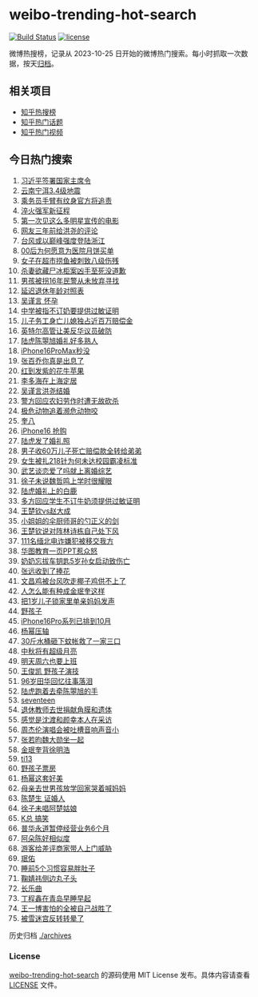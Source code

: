 # weibo-trending-hot-search

[![Build Status](https://github.com/justjavac/weibo-trending-hot-search/workflows/ci/badge.svg?branch=master)](https://github.com/justjavac/weibo-trending-hot-search/actions)
[![license](https://img.shields.io/github/license/justjavac/weibo-trending-hot-search)](https://github.com/justjavac/weibo-trending-hot-search/blob/master/LICENSE)

微博热搜榜，记录从 2023-10-25 日开始的微博热门搜索。每小时抓取一次数据，按天[归档](./archives)。

## 相关项目

- [知乎热搜榜](https://github.com/justjavac/zhihu-trending-top-search)
- [知乎热门话题](https://github.com/justjavac/zhihu-trending-hot-questions)
- [知乎热门视频](https://github.com/justjavac/zhihu-trending-hot-video)

## 今日热门搜索

<!-- BEGIN -->
<!-- 最后更新时间 Sat Sep 14 2024 05:20:49 GMT+0800 (China Standard Time) -->

1. [习近平签署国家主席令](https://s.weibo.com//weibo?q=%23%E4%B9%A0%E8%BF%91%E5%B9%B3%E7%AD%BE%E7%BD%B2%E5%9B%BD%E5%AE%B6%E4%B8%BB%E5%B8%AD%E4%BB%A4%23&Refer=new_time)
1. [云南宁洱3.4级地震](https://s.weibo.com//weibo?q=%23%E4%BA%91%E5%8D%97%E5%AE%81%E6%B4%B13.4%E7%BA%A7%E5%9C%B0%E9%9C%87%23&t=31&band_rank=1&Refer=top)
1. [乘务员手臂有纹身官方将追责](https://s.weibo.com//weibo?q=%23%E4%B9%98%E5%8A%A1%E5%91%98%E6%89%8B%E8%87%82%E6%9C%89%E7%BA%B9%E8%BA%AB%E5%AE%98%E6%96%B9%E5%B0%86%E8%BF%BD%E8%B4%A3%23&t=31&band_rank=1&Refer=top)
1. [淬火强军新征程](https://s.weibo.com//weibo?q=%23%E6%B7%AC%E7%81%AB%E5%BC%BA%E5%86%9B%E6%96%B0%E5%BE%81%E7%A8%8B%23&t=31&band_rank=3&Refer=top)
1. [第一次见这么多明星宣传的电影](https://s.weibo.com//weibo?q=%23%E7%AC%AC%E4%B8%80%E6%AC%A1%E8%A7%81%E8%BF%99%E4%B9%88%E5%A4%9A%E6%98%8E%E6%98%9F%E5%AE%A3%E4%BC%A0%E7%9A%84%E7%94%B5%E5%BD%B1%23&t=31&band_rank=13&Refer=top)
1. [网友三年前给洪尧的评论](https://s.weibo.com//weibo?q=%23%E7%BD%91%E5%8F%8B%E4%B8%89%E5%B9%B4%E5%89%8D%E7%BB%99%E6%B4%AA%E5%B0%A7%E7%9A%84%E8%AF%84%E8%AE%BA%23&t=31&band_rank=14&Refer=top)
1. [台风或以巅峰强度登陆浙江](https://s.weibo.com//weibo?q=%23%E5%8F%B0%E9%A3%8E%E6%88%96%E4%BB%A5%E5%B7%85%E5%B3%B0%E5%BC%BA%E5%BA%A6%E7%99%BB%E9%99%86%E6%B5%99%E6%B1%9F%23&t=31&band_rank=19&Refer=top)
1. [00后为何愿意为医院月饼买单](https://s.weibo.com//weibo?q=%2300%E5%90%8E%E4%B8%BA%E4%BD%95%E6%84%BF%E6%84%8F%E4%B8%BA%E5%8C%BB%E9%99%A2%E6%9C%88%E9%A5%BC%E4%B9%B0%E5%8D%95%23&t=31&band_rank=6&Refer=top)
1. [女子在超市捞鱼被刺致八级伤残](https://s.weibo.com//weibo?q=%23%E5%A5%B3%E5%AD%90%E5%9C%A8%E8%B6%85%E5%B8%82%E6%8D%9E%E9%B1%BC%E8%A2%AB%E5%88%BA%E8%87%B4%E5%85%AB%E7%BA%A7%E4%BC%A4%E6%AE%8B%23&t=31&band_rank=23&Refer=top)
1. [杀妻欲藏尸冰柜案凶手至死没道歉](https://s.weibo.com//weibo?q=%23%E6%9D%80%E5%A6%BB%E6%AC%B2%E8%97%8F%E5%B0%B8%E5%86%B0%E6%9F%9C%E6%A1%88%E5%87%B6%E6%89%8B%E8%87%B3%E6%AD%BB%E6%B2%A1%E9%81%93%E6%AD%89%23&t=31&band_rank=5&Refer=top)
1. [男孩被拐16年民警从未放弃寻找](https://s.weibo.com//weibo?q=%23%E7%94%B7%E5%AD%A9%E8%A2%AB%E6%8B%9016%E5%B9%B4%E6%B0%91%E8%AD%A6%E4%BB%8E%E6%9C%AA%E6%94%BE%E5%BC%83%E5%AF%BB%E6%89%BE%23&t=31&band_rank=10&Refer=top)
1. [延迟退休年龄对照表](https://s.weibo.com//weibo?q=%23%E5%BB%B6%E8%BF%9F%E9%80%80%E4%BC%91%E5%B9%B4%E9%BE%84%E5%AF%B9%E7%85%A7%E8%A1%A8%23&t=31&band_rank=11&Refer=top)
1. [吴谨言 怀孕](https://s.weibo.com//weibo?q=%E5%90%B4%E8%B0%A8%E8%A8%80%20%E6%80%80%E5%AD%95&t=31&band_rank=12&Refer=top)
1. [中学被指不订奶要提供过敏证明](https://s.weibo.com//weibo?q=%23%E4%B8%AD%E5%AD%A6%E8%A2%AB%E6%8C%87%E4%B8%8D%E8%AE%A2%E5%A5%B6%E8%A6%81%E6%8F%90%E4%BE%9B%E8%BF%87%E6%95%8F%E8%AF%81%E6%98%8E%23&t=31&band_rank=2&Refer=top)
1. [儿子务工身亡儿媳独占近百万赔偿金](https://s.weibo.com//weibo?q=%23%E5%84%BF%E5%AD%90%E5%8A%A1%E5%B7%A5%E8%BA%AB%E4%BA%A1%E5%84%BF%E5%AA%B3%E7%8B%AC%E5%8D%A0%E8%BF%91%E7%99%BE%E4%B8%87%E8%B5%94%E5%81%BF%E9%87%91%23&t=31&band_rank=24&Refer=top)
1. [英特尔高管让美反华议员破防](https://s.weibo.com//weibo?q=%23%E8%8B%B1%E7%89%B9%E5%B0%94%E9%AB%98%E7%AE%A1%E8%AE%A9%E7%BE%8E%E5%8F%8D%E5%8D%8E%E8%AE%AE%E5%91%98%E7%A0%B4%E9%98%B2%23&t=31&band_rank=28&Refer=top)
1. [陆虎陈曌旭婚礼好多熟人](https://s.weibo.com//weibo?q=%23%E9%99%86%E8%99%8E%E9%99%88%E6%9B%8C%E6%97%AD%E5%A9%9A%E7%A4%BC%E5%A5%BD%E5%A4%9A%E7%86%9F%E4%BA%BA%23&t=31&band_rank=4&Refer=top)
1. [iPhone16ProMax秒没](https://s.weibo.com//weibo?q=%23iPhone16ProMax%E7%A7%92%E6%B2%A1%23&t=31&band_rank=7&Refer=top)
1. [张百乔你真是出息了](https://s.weibo.com//weibo?q=%E5%BC%A0%E7%99%BE%E4%B9%94%E4%BD%A0%E7%9C%9F%E6%98%AF%E5%87%BA%E6%81%AF%E4%BA%86&t=31&band_rank=18&Refer=top)
1. [红到发紫的花牛苹果](https://s.weibo.com//weibo?q=%23%E7%BA%A2%E5%88%B0%E5%8F%91%E7%B4%AB%E7%9A%84%E8%8A%B1%E7%89%9B%E8%8B%B9%E6%9E%9C%23&t=31&band_rank=47&Refer=top)
1. [李多海在上海定居](https://s.weibo.com//weibo?q=%23%E6%9D%8E%E5%A4%9A%E6%B5%B7%E5%9C%A8%E4%B8%8A%E6%B5%B7%E5%AE%9A%E5%B1%85%23&t=31&band_rank=16&Refer=top)
1. [吴谨言洪尧结婚](https://s.weibo.com//weibo?q=%23%E5%90%B4%E8%B0%A8%E8%A8%80%E6%B4%AA%E5%B0%A7%E7%BB%93%E5%A9%9A%23&t=31&band_rank=21&Refer=top)
1. [警方回应农妇劳作时遭无故砍杀](https://s.weibo.com//weibo?q=%23%E8%AD%A6%E6%96%B9%E5%9B%9E%E5%BA%94%E5%86%9C%E5%A6%87%E5%8A%B3%E4%BD%9C%E6%97%B6%E9%81%AD%E6%97%A0%E6%95%85%E7%A0%8D%E6%9D%80%23&t=31&band_rank=28&Refer=top)
1. [极危动物追着濒危动物咬](https://s.weibo.com//weibo?q=%23%E6%9E%81%E5%8D%B1%E5%8A%A8%E7%89%A9%E8%BF%BD%E7%9D%80%E6%BF%92%E5%8D%B1%E5%8A%A8%E7%89%A9%E5%92%AC%23&t=31&band_rank=7&Refer=top)
1. [奎八](https://s.weibo.com//weibo?q=%E5%A5%8E%E5%85%AB&t=31&band_rank=13&Refer=top)
1. [iPhone16 抢购](https://s.weibo.com//weibo?q=iPhone16%20%E6%8A%A2%E8%B4%AD&t=31&band_rank=36&Refer=top)
1. [陆虎发了婚礼照](https://s.weibo.com//weibo?q=%23%E9%99%86%E8%99%8E%E5%8F%91%E4%BA%86%E5%A9%9A%E7%A4%BC%E7%85%A7%23&t=31&band_rank=30&Refer=top)
1. [男子收60万儿子死亡赔偿款全转给弟弟](https://s.weibo.com//weibo?q=%23%E7%94%B7%E5%AD%90%E6%94%B660%E4%B8%87%E5%84%BF%E5%AD%90%E6%AD%BB%E4%BA%A1%E8%B5%94%E5%81%BF%E6%AC%BE%E5%85%A8%E8%BD%AC%E7%BB%99%E5%BC%9F%E5%BC%9F%23&t=31&band_rank=35&Refer=top)
1. [女生被扎218针为何未达校园霸凌标准](https://s.weibo.com//weibo?q=%23%E5%A5%B3%E7%94%9F%E8%A2%AB%E6%89%8E218%E9%92%88%E4%B8%BA%E4%BD%95%E6%9C%AA%E8%BE%BE%E6%A0%A1%E5%9B%AD%E9%9C%B8%E5%87%8C%E6%A0%87%E5%87%86%23&t=31&band_rank=33&Refer=top)
1. [武艺谈恋爱了吗就上离婚综艺](https://s.weibo.com//weibo?q=%E6%AD%A6%E8%89%BA%E8%B0%88%E6%81%8B%E7%88%B1%E4%BA%86%E5%90%97%E5%B0%B1%E4%B8%8A%E7%A6%BB%E5%A9%9A%E7%BB%BC%E8%89%BA&t=31&band_rank=24&Refer=top)
1. [徐子未说魏哲鸣上学时很耀眼](https://s.weibo.com//weibo?q=%23%E5%BE%90%E5%AD%90%E6%9C%AA%E8%AF%B4%E9%AD%8F%E5%93%B2%E9%B8%A3%E4%B8%8A%E5%AD%A6%E6%97%B6%E5%BE%88%E8%80%80%E7%9C%BC%23&t=31&band_rank=41&Refer=top)
1. [陆虎婚礼上的白鹿](https://s.weibo.com//weibo?q=%23%E9%99%86%E8%99%8E%E5%A9%9A%E7%A4%BC%E4%B8%8A%E7%9A%84%E7%99%BD%E9%B9%BF%23&t=31&band_rank=9&Refer=top)
1. [多方回应学生不订牛奶须提供过敏证明](https://s.weibo.com//weibo?q=%23%E5%A4%9A%E6%96%B9%E5%9B%9E%E5%BA%94%E5%AD%A6%E7%94%9F%E4%B8%8D%E8%AE%A2%E7%89%9B%E5%A5%B6%E9%A1%BB%E6%8F%90%E4%BE%9B%E8%BF%87%E6%95%8F%E8%AF%81%E6%98%8E%23&t=31&band_rank=20&Refer=top)
1. [王楚钦vs赵大成](https://s.weibo.com//weibo?q=%23%E7%8E%8B%E6%A5%9A%E9%92%A6vs%E8%B5%B5%E5%A4%A7%E6%88%90%23&t=31&band_rank=46&Refer=top)
1. [小姐姐的伞厨师哥的勺正义的剑](https://s.weibo.com//weibo?q=%23%E5%B0%8F%E5%A7%90%E5%A7%90%E7%9A%84%E4%BC%9E%E5%8E%A8%E5%B8%88%E5%93%A5%E7%9A%84%E5%8B%BA%E6%AD%A3%E4%B9%89%E7%9A%84%E5%89%91%23&t=31&band_rank=10&Refer=top)
1. [王楚钦说对阵林诗栋自己处下风](https://s.weibo.com//weibo?q=%23%E7%8E%8B%E6%A5%9A%E9%92%A6%E8%AF%B4%E5%AF%B9%E9%98%B5%E6%9E%97%E8%AF%97%E6%A0%8B%E8%87%AA%E5%B7%B1%E5%A4%84%E4%B8%8B%E9%A3%8E%23&t=31&band_rank=17&Refer=top)
1. [111名缅北电诈嫌犯被移交我方](https://s.weibo.com//weibo?q=%23111%E5%90%8D%E7%BC%85%E5%8C%97%E7%94%B5%E8%AF%88%E5%AB%8C%E7%8A%AF%E8%A2%AB%E7%A7%BB%E4%BA%A4%E6%88%91%E6%96%B9%23&t=31&band_rank=36&Refer=top)
1. [华图教育一页PPT惹众怒](https://s.weibo.com//weibo?q=%23%E5%8D%8E%E5%9B%BE%E6%95%99%E8%82%B2%E4%B8%80%E9%A1%B5PPT%E6%83%B9%E4%BC%97%E6%80%92%23&t=31&band_rank=26&Refer=top)
1. [奶奶忘拔车钥匙5岁孙女启动致伤亡](https://s.weibo.com//weibo?q=%23%E5%A5%B6%E5%A5%B6%E5%BF%98%E6%8B%94%E8%BD%A6%E9%92%A5%E5%8C%995%E5%B2%81%E5%AD%99%E5%A5%B3%E5%90%AF%E5%8A%A8%E8%87%B4%E4%BC%A4%E4%BA%A1%23&t=31&band_rank=34&Refer=top)
1. [张远收到了捧花](https://s.weibo.com//weibo?q=%23%E5%BC%A0%E8%BF%9C%E6%94%B6%E5%88%B0%E4%BA%86%E6%8D%A7%E8%8A%B1%23&t=31&band_rank=8&Refer=top)
1. [文昌鸡被台风吹走椰子鸡供不上了](https://s.weibo.com//weibo?q=%23%E6%96%87%E6%98%8C%E9%B8%A1%E8%A2%AB%E5%8F%B0%E9%A3%8E%E5%90%B9%E8%B5%B0%E6%A4%B0%E5%AD%90%E9%B8%A1%E4%BE%9B%E4%B8%8D%E4%B8%8A%E4%BA%86%23&t=31&band_rank=49&Refer=top)
1. [人怎么能有种成金珉奎这样](https://s.weibo.com//weibo?q=%E4%BA%BA%E6%80%8E%E4%B9%88%E8%83%BD%E6%9C%89%E7%A7%8D%E6%88%90%E9%87%91%E7%8F%89%E5%A5%8E%E8%BF%99%E6%A0%B7&t=31&band_rank=22&Refer=top)
1. [把1岁儿子锁家里单亲妈妈发声](https://s.weibo.com//weibo?q=%23%E6%8A%8A1%E5%B2%81%E5%84%BF%E5%AD%90%E9%94%81%E5%AE%B6%E9%87%8C%E5%8D%95%E4%BA%B2%E5%A6%88%E5%A6%88%E5%8F%91%E5%A3%B0%23&t=31&band_rank=47&Refer=top)
1. [野孩子](https://s.weibo.com//weibo?q=%E9%87%8E%E5%AD%A9%E5%AD%90&t=31&band_rank=38&Refer=top)
1. [iPhone16Pro系列已排到10月](https://s.weibo.com//weibo?q=%23iPhone16Pro%E7%B3%BB%E5%88%97%E5%B7%B2%E6%8E%92%E5%88%B010%E6%9C%88%23&t=31&band_rank=43&Refer=top)
1. [杨幂压轴](https://s.weibo.com//weibo?q=%E6%9D%A8%E5%B9%82%E5%8E%8B%E8%BD%B4&t=31&band_rank=27&Refer=top)
1. [30斤水桶砸下蚊帐救了一家三口](https://s.weibo.com//weibo?q=%2330%E6%96%A4%E6%B0%B4%E6%A1%B6%E7%A0%B8%E4%B8%8B%E8%9A%8A%E5%B8%90%E6%95%91%E4%BA%86%E4%B8%80%E5%AE%B6%E4%B8%89%E5%8F%A3%23&t=31&band_rank=35&Refer=top)
1. [中秋将有超级月亮](https://s.weibo.com//weibo?q=%23%E4%B8%AD%E7%A7%8B%E5%B0%86%E6%9C%89%E8%B6%85%E7%BA%A7%E6%9C%88%E4%BA%AE%23&t=31&band_rank=15&Refer=top)
1. [明天周六也要上班](https://s.weibo.com//weibo?q=%23%E6%98%8E%E5%A4%A9%E5%91%A8%E5%85%AD%E4%B9%9F%E8%A6%81%E4%B8%8A%E7%8F%AD%23&t=31&band_rank=10&Refer=top)
1. [王俊凯 野孩子演技](https://s.weibo.com//weibo?q=%E7%8E%8B%E4%BF%8A%E5%87%AF%20%E9%87%8E%E5%AD%A9%E5%AD%90%E6%BC%94%E6%8A%80&t=31&band_rank=40&Refer=top)
1. [96岁田华回忆往事落泪](https://s.weibo.com//weibo?q=%2396%E5%B2%81%E7%94%B0%E5%8D%8E%E5%9B%9E%E5%BF%86%E5%BE%80%E4%BA%8B%E8%90%BD%E6%B3%AA%23&t=31&band_rank=50&Refer=top)
1. [陆虎跑着去牵陈曌旭的手](https://s.weibo.com//weibo?q=%23%E9%99%86%E8%99%8E%E8%B7%91%E7%9D%80%E5%8E%BB%E7%89%B5%E9%99%88%E6%9B%8C%E6%97%AD%E7%9A%84%E6%89%8B%23&t=31&band_rank=20&Refer=top)
1. [seventeen](https://s.weibo.com//weibo?q=seventeen&t=31&band_rank=15&Refer=top)
1. [退休教师去世捐献角膜和遗体](https://s.weibo.com//weibo?q=%23%E9%80%80%E4%BC%91%E6%95%99%E5%B8%88%E5%8E%BB%E4%B8%96%E6%8D%90%E7%8C%AE%E8%A7%92%E8%86%9C%E5%92%8C%E9%81%97%E4%BD%93%23&t=31&band_rank=30&Refer=top)
1. [感觉是沈渡和颜幸本人在采访](https://s.weibo.com//weibo?q=%E6%84%9F%E8%A7%89%E6%98%AF%E6%B2%88%E6%B8%A1%E5%92%8C%E9%A2%9C%E5%B9%B8%E6%9C%AC%E4%BA%BA%E5%9C%A8%E9%87%87%E8%AE%BF&t=31&band_rank=37&Refer=top)
1. [周杰伦演唱会被吐槽音响声音小](https://s.weibo.com//weibo?q=%23%E5%91%A8%E6%9D%B0%E4%BC%A6%E6%BC%94%E5%94%B1%E4%BC%9A%E8%A2%AB%E5%90%90%E6%A7%BD%E9%9F%B3%E5%93%8D%E5%A3%B0%E9%9F%B3%E5%B0%8F%23&t=31&band_rank=46&Refer=top)
1. [张若昀魏大勋坐一起](https://s.weibo.com//weibo?q=%23%E5%BC%A0%E8%8B%A5%E6%98%80%E9%AD%8F%E5%A4%A7%E5%8B%8B%E5%9D%90%E4%B8%80%E8%B5%B7%23&t=31&band_rank=10&Refer=top)
1. [金珉奎背徐明浩](https://s.weibo.com//weibo?q=%23%E9%87%91%E7%8F%89%E5%A5%8E%E8%83%8C%E5%BE%90%E6%98%8E%E6%B5%A9%23&t=31&band_rank=32&Refer=top)
1. [ti13](https://s.weibo.com//weibo?q=ti13&t=31&band_rank=43&Refer=top)
1. [野孩子票房](https://s.weibo.com//weibo?q=%23%E9%87%8E%E5%AD%A9%E5%AD%90%E7%A5%A8%E6%88%BF%23&t=31&band_rank=25&Refer=top)
1. [杨幂这套好美](https://s.weibo.com//weibo?q=%E6%9D%A8%E5%B9%82%E8%BF%99%E5%A5%97%E5%A5%BD%E7%BE%8E&t=31&band_rank=42&Refer=top)
1. [母亲去世男孩放学回家哭着喊妈妈](https://s.weibo.com//weibo?q=%23%E6%AF%8D%E4%BA%B2%E5%8E%BB%E4%B8%96%E7%94%B7%E5%AD%A9%E6%94%BE%E5%AD%A6%E5%9B%9E%E5%AE%B6%E5%93%AD%E7%9D%80%E5%96%8A%E5%A6%88%E5%A6%88%23&t=31&band_rank=10&Refer=top)
1. [陈楚生 证婚人](https://s.weibo.com//weibo?q=%E9%99%88%E6%A5%9A%E7%94%9F%20%E8%AF%81%E5%A9%9A%E4%BA%BA&t=31&band_rank=31&Refer=top)
1. [徐子未唱阿楚姑娘](https://s.weibo.com//weibo?q=%23%E5%BE%90%E5%AD%90%E6%9C%AA%E5%94%B1%E9%98%BF%E6%A5%9A%E5%A7%91%E5%A8%98%23&t=31&band_rank=50&Refer=top)
1. [K总 搞笑](https://s.weibo.com//weibo?q=K%E6%80%BB%20%E6%90%9E%E7%AC%91&t=31&band_rank=40&Refer=top)
1. [普华永道暂停经营业务6个月](https://s.weibo.com//weibo?q=%23%E6%99%AE%E5%8D%8E%E6%B0%B8%E9%81%93%E6%9A%82%E5%81%9C%E7%BB%8F%E8%90%A5%E4%B8%9A%E5%8A%A16%E4%B8%AA%E6%9C%88%23&t=31&band_rank=29&Refer=top)
1. [阿朵陈好相似度](https://s.weibo.com//weibo?q=%E9%98%BF%E6%9C%B5%E9%99%88%E5%A5%BD%E7%9B%B8%E4%BC%BC%E5%BA%A6&t=31&band_rank=37&Refer=top)
1. [游客给差评商家带人上门威胁](https://s.weibo.com//weibo?q=%23%E6%B8%B8%E5%AE%A2%E7%BB%99%E5%B7%AE%E8%AF%84%E5%95%86%E5%AE%B6%E5%B8%A6%E4%BA%BA%E4%B8%8A%E9%97%A8%E5%A8%81%E8%83%81%23&t=31&band_rank=33&Refer=top)
1. [珉佑](https://s.weibo.com//weibo?q=%E7%8F%89%E4%BD%91&t=31&band_rank=39&Refer=top)
1. [睡前5个习惯容易胖肚子](https://s.weibo.com//weibo?q=%23%E7%9D%A1%E5%89%8D5%E4%B8%AA%E4%B9%A0%E6%83%AF%E5%AE%B9%E6%98%93%E8%83%96%E8%82%9A%E5%AD%90%23&t=31&band_rank=44&Refer=top)
1. [鞠婧祎侧边丸子头](https://s.weibo.com//weibo?q=%23%E9%9E%A0%E5%A9%A7%E7%A5%8E%E4%BE%A7%E8%BE%B9%E4%B8%B8%E5%AD%90%E5%A4%B4%23&t=31&band_rank=45&Refer=top)
1. [长乐曲](https://s.weibo.com//weibo?q=%E9%95%BF%E4%B9%90%E6%9B%B2&t=31&band_rank=46&Refer=top)
1. [丁程鑫在青岛早睡早起](https://s.weibo.com//weibo?q=%23%E4%B8%81%E7%A8%8B%E9%91%AB%E5%9C%A8%E9%9D%92%E5%B2%9B%E6%97%A9%E7%9D%A1%E6%97%A9%E8%B5%B7%23&t=31&band_rank=48&Refer=top)
1. [王一博害怕的全被自己战胜了](https://s.weibo.com//weibo?q=%E7%8E%8B%E4%B8%80%E5%8D%9A%E5%AE%B3%E6%80%95%E7%9A%84%E5%85%A8%E8%A2%AB%E8%87%AA%E5%B7%B1%E6%88%98%E8%83%9C%E4%BA%86&t=31&band_rank=49&Refer=top)
1. [被雪迷宫反转转晕了](https://s.weibo.com//weibo?q=%E8%A2%AB%E9%9B%AA%E8%BF%B7%E5%AE%AB%E5%8F%8D%E8%BD%AC%E8%BD%AC%E6%99%95%E4%BA%86&t=31&band_rank=50&Refer=top)

<!-- END -->

历史归档 [./archives](./archives)

### License

[weibo-trending-hot-search](https://github.com/justjavac/weibo-trending-hot-search) 的源码使用 MIT License
发布。具体内容请查看 [LICENSE](./LICENSE) 文件。
